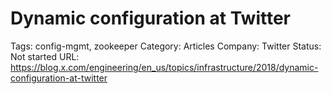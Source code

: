 # Dynamic configuration at Twitter

Tags: config-mgmt, zookeeper
Category: Articles
Company: Twitter
Status: Not started
URL: https://blog.x.com/engineering/en_us/topics/infrastructure/2018/dynamic-configuration-at-twitter